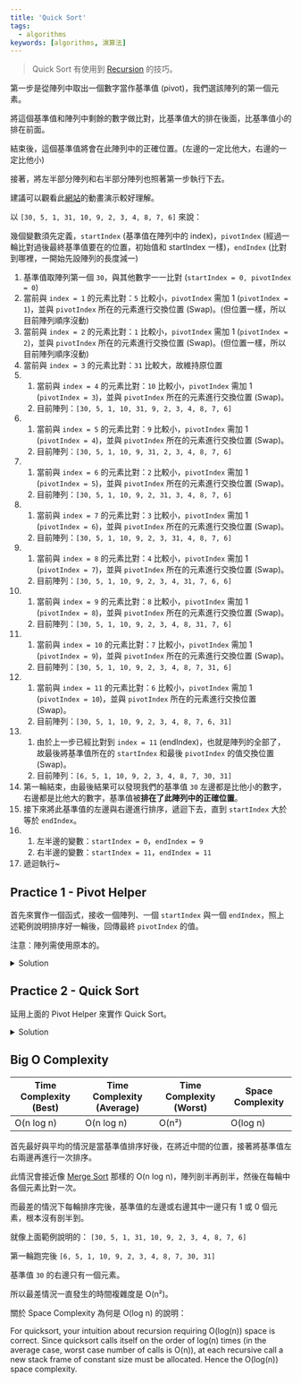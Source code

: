```yaml
---
title: 'Quick Sort'
tags:
  - algorithms
keywords: [algorithms, 演算法]
---
```


> Quick Sort 有使用到 [Recursion](./09-recursion.md) 的技巧。

第一步是從陣列中取出一個數字當作基準值 (pivot)，我們選該陣列的第一個元素。

將這個基準值和陣列中剩餘的數字做比對，比基準值大的排在後面，比基準值小的排在前面。

結束後，這個基準值將會在此陣列中的正確位置。(左邊的一定比他大，右邊的一定比他小)

接著，將左半部分陣列和右半部分陣列也照著第一步執行下去。

建議可以觀看此[網站](https://visualgo.net/en/sorting)的動畫演示較好理解。

以 `[30, 5, 1, 31, 10, 9, 2, 3, 4, 8, 7, 6]` 來說：

幾個變數須先定義，`startIndex` (基準值在陣列中的 index)，`pivotIndex` (經過一輪比對過後最終基準值要在的位置，初始值和 startIndex 一樣)，`endIndex` (比對到哪裡，一開始先設陣列的長度減一)

1. 基準值取陣列第一個 `30`，與其他數字一一比對 (`startIndex = 0, pivotIndex = 0`)
2. 當前與 `index = 1` 的元素比對：`5` 比較小，`pivotIndex` 需加 1 (`pivotIndex = 1`)，並與 `pivotIndex` 所在的元素進行交換位置 (Swap)。(但位置一樣，所以目前陣列順序沒動)
3. 當前與 `index = 2` 的元素比對：`1` 比較小，`pivotIndex` 需加 1 (`pivotIndex = 2`)，並與 `pivotIndex` 所在的元素進行交換位置 (Swap)。(但位置一樣，所以目前陣列順序沒動)
4. 當前與 `index = 3` 的元素比對：`31` 比較大，故維持原位置
5.  1. 當前與 `index = 4` 的元素比對：`10` 比較小，`pivotIndex` 需加 1 (`pivotIndex = 3`)，並與 `pivotIndex` 所在的元素進行交換位置 (Swap)。
    2. 目前陣列：`[30, 5, 1, 10, 31, 9, 2, 3, 4, 8, 7, 6]`
6. 1. 當前與 `index = 5` 的元素比對：`9` 比較小，`pivotIndex` 需加 1 (`pivotIndex = 4`)，並與 `pivotIndex` 所在的元素進行交換位置 (Swap)。
    2. 目前陣列：`[30, 5, 1, 10, 9, 31, 2, 3, 4, 8, 7, 6]`
7. 1. 當前與 `index = 6` 的元素比對：`2` 比較小，`pivotIndex` 需加 1 (`pivotIndex = 5`)，並與 `pivotIndex` 所在的元素進行交換位置 (Swap)。
    2. 目前陣列：`[30, 5, 1, 10, 9, 2, 31, 3, 4, 8, 7, 6]`
8. 1. 當前與 `index = 7` 的元素比對：`3` 比較小，`pivotIndex` 需加 1 (`pivotIndex = 6`)，並與 `pivotIndex` 所在的元素進行交換位置 (Swap)。
    2. 目前陣列：`[30, 5, 1, 10, 9, 2, 3, 31, 4, 8, 7, 6]`
9. 1. 當前與 `index = 8` 的元素比對：`4` 比較小，`pivotIndex` 需加 1 (`pivotIndex = 7`)，並與 `pivotIndex` 所在的元素進行交換位置 (Swap)。
    2. 目前陣列：`[30, 5, 1, 10, 9, 2, 3, 4, 31, 7, 6, 6]`
10. 1. 當前與 `index = 9` 的元素比對：`8` 比較小，`pivotIndex` 需加 1 (`pivotIndex = 8`)，並與 `pivotIndex` 所在的元素進行交換位置 (Swap)。
    2. 目前陣列：`[30, 5, 1, 10, 9, 2, 3, 4, 8, 31, 7, 6]`
11. 1. 當前與 `index = 10` 的元素比對：`7` 比較小，`pivotIndex` 需加 1 (`pivotIndex = 9`)，並與 `pivotIndex` 所在的元素進行交換位置 (Swap)。
    2. 目前陣列：`[30, 5, 1, 10, 9, 2, 3, 4, 8, 7, 31, 6]`
12. 1. 當前與 `index = 11` 的元素比對：`6` 比較小，`pivotIndex` 需加 1 (`pivotIndex = 10`)，並與 `pivotIndex` 所在的元素進行交換位置 (Swap)。
    2. 目前陣列：`[30, 5, 1, 10, 9, 2, 3, 4, 8, 7, 6, 31]`
13. 1. 由於上一步已經比對到 `index = 11` (endIndex)，也就是陣列的全部了，故最後將基準值所在的 `startIndex` 和最後 `pivotIndex` 的值交換位置 (Swap)。
    2. 目前陣列：`[6, 5, 1, 10, 9, 2, 3, 4, 8, 7, 30, 31]`
14. 第一輪結束，由最後結果可以發現我們的基準值 `30` 左邊都是比他小的數字，右邊都是比他大的數字，基準值被**排在了此陣列中的正確位置**。
15. 接下來將此基準值的左邊與右邊進行排序，遞迴下去，直到 `startIndex` 大於等於 `endIndex`。
16. 1. 左半邊的變數：`startIndex = 0`，`endIndex = 9`
    2. 右半邊的變數：`startIndex = 11`，`endIndex = 11`
17. 遞迴執行~

## Practice 1 - Pivot Helper

首先來實作一個函式，接收一個陣列、一個 `startIndex` 與一個 `endIndex`，照上述範例說明排序好一輪後，回傳最終 `pivotIndex` 的值。

注意：陣列需使用原本的。

<details>
  <summary>Solution</summary>

  ```js
  function pivotHelper(array, startIndex, endIndex) {
    const swap = (arr, index1, index2) => {
      [arr[index1], arr[index2]] = [arr[index2], arr[index1]]; // ES5 寫法
    };

    let pivot = array[startIndex];
    let pivotIndex = startIndex;

    for (let i = startIndex + 1; i <= endIndex; i++) {
      if (array[i] < pivot) {
        pivotIndex++;
        swap(array, pivotIndex, i);
      }
    }

    swap(array, startIndex, pivotIndex);
    return pivotIndex;
  }
  ```

</details>

## Practice 2 - Quick Sort

延用上面的 Pivot Helper 來實作 Quick Sort。

<details>
  <summary>Solution</summary>

  ```js
  function quickSort(array, startIndex = 0, endIndex = array.length - 1) {
    if (startIndex >= endIndex) return;

    const pivotIndex = pivotHelper(array, startIndex, endIndex);
    quickSort(array, startIndex, pivotIndex - 1);
    quickSort(array, pivotIndex + 1, endIndex);
  }
  ```

  個人一開始的寫法：

  ```js
  function pivotHelper(array, startIndex = 0, endIndex = array.length - 1) {
    if (startIndex >= endIndex) return;

    function swap(array, i, j) {
      const temp = array[i];
      array[i] = array[j];
      array[j] = temp;
    }

    const pivot = array[startIndex];
    let swapIndex = startIndex;

    for (let i = startIndex + 1; i <= endIndex; i++) {
      if (array[i] < pivot) {
        swapIndex++;
        swap(array, swapIndex, i);
      }
    }

    swap(array, startIndex, swapIndex);

    pivotHelper(array, startIndex, swapIndex - 1);
    pivotHelper(array, swapIndex + 1, endIndex);
  }

  function quickSort(array) {
    pivotHelper(array, 0, array.length - 1);
  }
  ```

</details>

## Big O Complexity

| Time Complexity (Best) | Time Complexity (Average) | Time Complexity (Worst) | Space Complexity |
|---|---|---|---|
| O(n log n) | O(n log n) | O(n²) | O(log n) |

首先最好與平均的情況是當基準值排序好後，在將近中間的位置，接著將基準值左右兩邊再進行一次排序。

此情況會接近像 [Merge Sort](./15-merge-sort.md) 那樣的 O(n log n)，陣列剖半再剖半，然後在每輪中各個元素比對一次。

而最差的情況下每輪排序完後，基準值的左邊或右邊其中一邊只有 1 或 0 個元素，根本沒有剖半到。

就像上面範例說明的： `[30, 5, 1, 31, 10, 9, 2, 3, 4, 8, 7, 6]`

第一輪跑完後 `[6, 5, 1, 10, 9, 2, 3, 4, 8, 7, 30, 31]`

基準值 `30` 的右邊只有一個元素。

所以最差情況一直發生的時間複雜度是 O(n²)。


關於 Space Complexity 為何是 O(log n) 的說明：

For quicksort, your intuition about recursion requiring O(log(n)) space is correct. Since quicksort calls itself on the order of log(n) times (in the average case, worst case number of calls is O(n)), at each recursive call a new stack frame of constant size must be allocated. Hence the O(log(n)) space complexity.